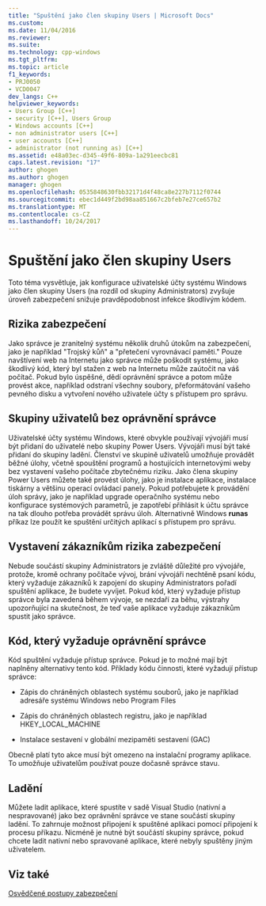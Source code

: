 ```yaml
---
title: "Spuštění jako člen skupiny Users | Microsoft Docs"
ms.custom: 
ms.date: 11/04/2016
ms.reviewer: 
ms.suite: 
ms.technology: cpp-windows
ms.tgt_pltfrm: 
ms.topic: article
f1_keywords:
- PRJ0050
- VCD0047
dev_langs: C++
helpviewer_keywords:
- Users Group [C++]
- security [C++], Users Group
- Windows accounts [C++]
- non administrator users [C++]
- user accounts [C++]
- administrator (not running as) [C++]
ms.assetid: e48a03ec-d345-49f6-809a-1a291eecbc81
caps.latest.revision: "17"
author: ghogen
ms.author: ghogen
manager: ghogen
ms.openlocfilehash: 0535848630fbb32171d4f48ca8e227b7112f0744
ms.sourcegitcommit: ebec1d449f2bd98aa851667c2bfeb7e27ce657b2
ms.translationtype: MT
ms.contentlocale: cs-CZ
ms.lasthandoff: 10/24/2017
---
```

# <a name="running-as-a-member-of-the-users-group"></a>Spuštění jako člen skupiny Users
Toto téma vysvětluje, jak konfigurace uživatelské účty systému Windows jako člen skupiny Users (na rozdíl od skupiny Administrators) zvyšuje úroveň zabezpečení snižuje pravděpodobnost infekce škodlivým kódem.  
  
## <a name="security-risks"></a>Rizika zabezpečení  
 Jako správce je zranitelný systému několik druhů útokům na zabezpečení, jako je například "Trojský kůň" a "přetečení vyrovnávací paměti." Pouze navštívení web na Internetu jako správce může poškodit systému, jako škodlivý kód, který byl stažen z web na Internetu může zaútočit na váš počítač. Pokud bylo úspěšné, dědí oprávnění správce a potom může provést akce, například odstraní všechny soubory, přeformátování vašeho pevného disku a vytvoření nového uživatele účty s přístupem pro správu.  
  
## <a name="non-administrator-user-groups"></a>Skupiny uživatelů bez oprávnění správce  
 Uživatelské účty systému Windows, které obvykle používají vývojáři musí být přidaní do uživatelé nebo skupiny Power Users. Vývojáři musí být také přidaní do skupiny ladění. Členství ve skupině uživatelů umožňuje provádět běžné úlohy, včetně spouštění programů a hostujících internetovými weby bez vystavení vašeho počítače zbytečnému riziku. Jako člena skupiny Power Users můžete také provést úlohy, jako je instalace aplikace, instalace tiskárny a většinu operací ovládací panely. Pokud potřebujete k provádění úloh správy, jako je například upgrade operačního systému nebo konfigurace systémových parametrů, je zapotřebí přihlásit k účtu správce na tak dlouho potřeba provádět správu úloh. Alternativně Windows **runas** příkaz lze použít ke spuštění určitých aplikací s přístupem pro správu.  
  
## <a name="exposing-customers-to-security-risks"></a>Vystavení zákazníkům rizika zabezpečení  
 Nebude součástí skupiny Administrators je zvláště důležité pro vývojáře, protože, kromě ochrany počítače vývoj, brání vývojáři nechtěně psaní kódu, který vyžaduje zákazníků k zapojení do skupiny Administrators pořadí spuštění aplikace, že budete vyvíjet. Pokud kód, který vyžaduje přístup správce byla zavedená během vývoje, se nezdaří za běhu, výstrahy upozorňující na skutečnost, že teď vaše aplikace vyžaduje zákazníkům spustit jako správce.  
  
## <a name="code-that-requires-administrator-privileges"></a>Kód, který vyžaduje oprávnění správce  
 Kód spuštění vyžaduje přístup správce. Pokud je to možné mají být naplněny alternativy tento kód. Příklady kódu činnosti, které vyžadují přístup správce:  
  
-   Zápis do chráněných oblastech systému souborů, jako je například adresáře systému Windows nebo Program Files  
  
-   Zápis do chráněných oblastech registru, jako je například HKEY_LOCAL_MACHINE  
  
-   Instalace sestavení v globální mezipaměti sestavení (GAC)  
  
 Obecně platí tyto akce musí být omezeno na instalační programy aplikace. To umožňuje uživatelům používat pouze dočasně správce stavu.  
  
## <a name="debugging"></a>Ladění  
 Můžete ladit aplikace, které spustíte v sadě Visual Studio (nativní a nespravované) jako bez oprávnění správce ve stane součástí skupiny ladění. To zahrnuje možnost připojení k spuštěné aplikaci pomocí připojení k procesu příkazu. Nicméně je nutné být součástí skupiny správce, pokud chcete ladit nativní nebo spravované aplikace, které nebyly spuštěny jiným uživatelem.  
  
## <a name="see-also"></a>Viz také  
 [Osvědčené postupy zabezpečení](security-best-practices-for-cpp.md)
